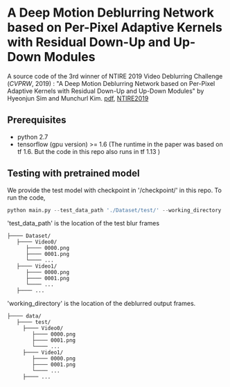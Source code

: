 # A Deep Motion Deblurring Network based on Per-Pixel Adaptive Kernels with Residual Down-Up and Up-Down Modules
A source code of the 3rd winner of NTIRE 2019 Video Deblurring Challenge (*CVPRW*, 2019) : 
"A Deep Motion Deblurring Network based on Per-Pixel Adaptive Kernels with Residual Down-Up and Up-Down Modules" by Hyeonjun Sim and Munchurl Kim. [pdf](http://openaccess.thecvf.com/content_CVPRW_2019/papers/NTIRE/Sim_A_Deep_Motion_Deblurring_Network_Based_on_Per-Pixel_Adaptive_Kernels_CVPRW_2019_paper.pdf), [NTIRE2019](http://www.vision.ee.ethz.ch/ntire19/)

## Prerequisites
* python 2.7
* tensorflow (gpu version) >= 1.6 (The runtime in the paper was based on tf 1.6. But the code in this repo also runs in tf 1.13 )

## Testing with pretrained model
We provide the test model with checkpoint in '/checkpoint/' in this repo.
To run the code, 
```python
python main.py --test_data_path './Dataset/test/' --working_directory './data/'
```

'test_data_path' is the location of the test blur frames
```
├──── Dataset/
   ├──── Video0/
      ├──── 0000.png
      ├──── 0001.png
      └──── ...
   ├──── Video1/
      ├──── 0000.png
      ├──── 0001.png
      └──── ...
   ├──── ...
```
'working_directory' is the location of the deblurred output frames.
```
├──── data/
   ├──── test/
     ├──── Video0/
        ├──── 0000.png
        ├──── 0001.png
        └──── ...
     ├──── Video1/
        ├──── 0000.png
        ├──── 0001.png
        └──── ...
     ├──── ...
```
